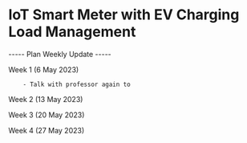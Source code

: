 <h1> IoT Smart Meter with EV Charging Load Management </h1>

----- Plan Weekly Update -----

Week 1 (6 May 2023) 

        - Talk with professor again to 
        
Week 2 (13 May 2023)

Week 3 (20 May 2023)

Week 4 (27 May 2023)


